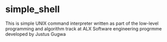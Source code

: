 # simple_shell
This is simple UNIX command interpreter written as part of the low-level programming and algorithm track  at ALX Software engineering progrmme  developed by Justus Gugwa
